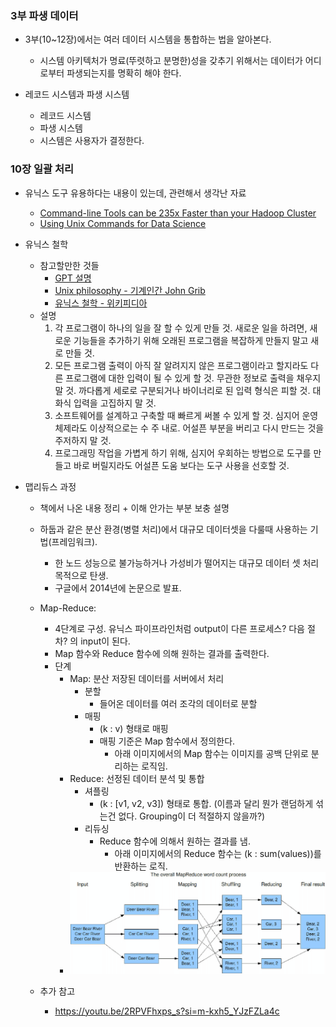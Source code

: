 ### 3부 파생 데이터

- 3부(10~12장)에서는 여러 데이터 시스템을 통합하는 법을 알아본다.
  - 시스템 아키텍처가 명료(뚜렷하고 분명한)성을 갖추기 위해서는 데이터가 어디로부터 파생되는지를 명확히 해야 한다.

- 레코드 시스템과 파생 시스템
  - 레코드 시스템
  - 파생 시스템
  - 시스템은 사용자가 결정한다.

### 10장 일괄 처리

- 유닉스 도구 유용하다는 내용이 있는데, 관련해서 생각난 자료
  - [Command-line Tools can be 235x Faster than your Hadoop Cluster](https://adamdrake.com/command-line-tools-can-be-235x-faster-than-your-hadoop-cluster.html)
  - [Using Unix Commands for Data Science](https://matheusrabetti.github.io/data%20analysis/command-line-datascience/)

- 유닉스 철학
  - 참고할만한 것들
    - [GPT 설명](https://chatgpt.com/share/3d41d149-3e93-46b5-8d7f-ce47c3a8c400)
    - [Unix philosophy - 기계인간 John Grib](https://johngrib.github.io/wiki/Unix-philosophy/)
    - [유닉스 철학 - 위키피디아](https://ko.wikipedia.org/wiki/%EC%9C%A0%EB%8B%89%EC%8A%A4_%EC%B2%A0%ED%95%99)
  - 설명
    1. 각 프로그램이 하나의 일을 잘 할 수 있게 만들 것. 새로운 일을 하려면, 새로운 기능들을 추가하기 위해 오래된 프로그램을 복잡하게 만들지 말고 새로 만들 것.
    2. 모든 프로그램 출력이 아직 잘 알려지지 않은 프로그램이라고 할지라도 다른 프로그램에 대한 입력이 될 수 있게 할 것. 무관한 정보로 출력을 채우지 말 것. 까다롭게 세로로 구분되거나 바이너리로 된 입력 형식은 피할 것. 대화식 입력을 고집하지 말 것.
    3. 소프트웨어를 설계하고 구축할 때 빠르게 써볼 수 있게 할 것. 심지어 운영체제라도 이상적으로는 수 주 내로. 어설픈 부분을 버리고 다시 만드는 것을 주저하지 말 것.
    4. 프로그래밍 작업을 가볍게 하기 위해, 심지어 우회하는 방법으로 도구를 만들고 바로 버릴지라도 어설픈 도움 보다는 도구 사용을 선호할 것.

- 맵리듀스 과정
  - 책에서 나온 내용 정리 + 이해 안가는 부분 보충 설명
  - 하둡과 같은 분산 환경(병렬 처리)에서 대규모 데이터셋을 다룰때 사용하는 기법(프레임워크).
    - 한 노드 성능으로 불가능하거나 가성비가 떨어지는 대규모 데이터 셋 처리 목적으로 탄생.
    - 구글에서 2014년에 논문으로 발표.
  - Map-Reduce: 
    - 4단계로 구성. 유닉스 파이프라인처럼 output이 다른 프로세스? 다음 절차? 의 input이 된다.
    - Map 함수와 Reduce 함수에 의해 원하는 결과를 출력한다.
    - 단계
      - Map: 분산 저장된 데이터를 서버에서 처리
        - 분할
          - 들어온 데이터를 여러 조각의 데이터로 분할
        - 매핑
          - (k : v) 형태로 매핑
          - 매핑 기준은 Map 함수에서 정의한다.
            - 아래 이미지에서의 Map 함수는 이미지를 공백 단위로 분리하는 로직임.
      - Reduce: 선정된 데이터 분석 및 통합
        - 셔플링  
          - (k : [v1, v2, v3]) 형태로 통합. (이름과 달리 뭔가 랜덤하게 섞는건 없다. Grouping이 더 적절하지 않을까?)
        - 리듀싱
          - Reduce 함수에 의해서 원하는 결과를 냄.
            - 아래 이미지에서의 Reduce 함수는 (k : sum(values))를 반환하는 로직.
      - ![example](example.png)

  - 추가 참고
    - https://youtu.be/2RPVFhxps_s?si=m-kxh5_YJzFZLa4c